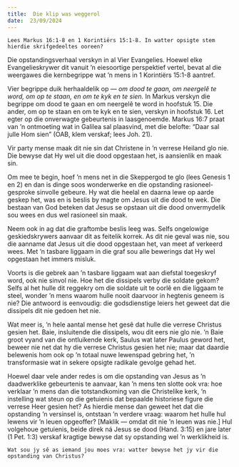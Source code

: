 ```yaml
---
title:  Die klip was weggerol
date:  23/09/2024
---
```


`Lees Markus 16:1-8 en 1 Korintiërs 15:1-8. In watter opsigte stem hierdie skrifgedeeltes ooreen?`

Die opstandingsverhaal verskyn in al Vier Evangelies. Hoewel elke Evangelieskrywer dit vanuit ’n eiesoortige perspektief vertel, bevat al die weergawes die kernbegrippe wat ’n mens in 1 Korintiërs 15:1-8 aantref.

Vier begrippe duik herhaaldelik op — _om dood te gaan, om neergelê te word, om op te staan, en om te kyk en te sien._ In Markus verskyn die begrippe om dood te gaan en om neergelê te word in hoofstuk 15. Die ander, om op te staan en om te kyk en te sien, verskyn in hoofstuk 16. Let egter op die onverwagte gebeurtenis in laasgenoemde. Markus 16:7 praat van ’n ontmoeting wat in Galilea sal plaasvind, met die belofte: “Daar sal julle Hom sien” (OAB, klem verskaf; lees Joh. 21).

Vir party mense maak dit nie sin dat Christene in ’n verrese Heiland glo nie. Die bewyse dat Hy wel uit die dood opgestaan het, is aansienlik en maak sin.

Om mee te begin, hoef ’n mens net in die Skeppergod te glo (lees Genesis 1 en 2) en dan is dinge soos wonderwerke en die opstanding rasioneel-gesproke sinvolle gebeure. Hy wat die heelal en daarna lewe op aarde geskep het, was en is beslis by magte om Jesus uit die dood te wek. Die bestaan van God beteken dat Jesus se opstaan uit die dood onvermydelik sou wees en dus wel rasioneel sin maak.

Neem ook in ag dat die graftombe beslis leeg was. Selfs ongelowige geskiedskrywers aanvaar dit as feitelik korrek. As dit nie geval was nie, sou die aanname dat Jesus uit die dood opgestaan het, van meet af verkeerd wees. Met ’n tasbare liggaam in die graf sou alle bewerings dat Hy wel opgestaan het immers misluk.

Voorts is die gebrek aan ’n tasbare liggaam wat aan diefstal toegeskryf word, ook nie sinvol nie. Hoe het die dissipels verby die soldate gekom? Selfs al het hulle dit reggekry om die soldate uit te oorlê en die liggaam te steel, wonder ’n mens waarom hulle nooit daarvoor in hegtenis geneem is nie? Die antwoord is eenvoudig: die godsdienstige leiers het geweet dat die dissipels dit nie gedoen het nie.

Wat meer is, ’n hele aantal mense het gesê dat hulle die verrese Christus gesien het. Baie, insluitende die dissipels, wou dit eers nie glo nie. ’n Baie groot vyand van die ontluikende kerk, Saulus wat later Paulus geword het, beweer nie net dat hy die verrese Christus gesien het nie; maar dat daardie belewenis hom ook op ’n totaal nuwe lewenspad gebring het, ’n transformasie wat in sekere opsigte radikale gevolge gehad het.

Hoewel daar vele ander redes is om die opstanding van Jesus as ’n daadwerklike gebeurtenis te aanvaar, kan ’n mens ten slotte ook vra: hoe verklaar ’n mens dan die totstandkoming van die Christelike kerk, ’n instelling wat steun op die getuienis dat bepaalde historiese figure die verrese Heer gesien het? As hierdie mense dan geweet het dat die opstanding ’n versinsel is, ontstaan ’n verdere vraag: waarom het hulle hul lewens vir ’n leuen opgeoffer? [Maklik — omdat dit nie ’n leuen was nie.] Hul volgehoue getuienis, beide direk ná Jesus se dood (Hand. 3:15) en jare later (1 Pet. 1:3) verskaf kragtige bewyse dat sy opstanding wel ’n werklikheid is.

`Wat sou jy sê as iemand jou moes vra: watter bewyse het jy vir die opstanding van Christus?`